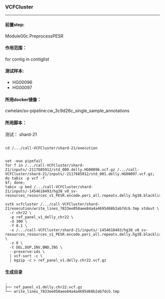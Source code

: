 ### VCFCluster
***
#### 前置step:
Module00c.PreprocessPESR
#### 作用范围：
for contig in contiglist
#### 测试样本:
+ HG00096
+ HG00097
#### 所用docker镜像：
cwhelan/sv-pipeline:cw_3c9d26c_single_sample_annotations
#### 所用脚本：
测试：
shard-21
```xhsell

cd /.../call-VCFCluster/shard-21/execution


set -euo pipefail
for f in /.../call-VCFCluster/shard-21/inputs/-2117685912/std_000.delly.HG00096.vcf.gz /.../call-VCFCluster/shard-21/inputs/-2117685912/std_001.delly.HG00097.vcf.gz; do tabix -p vcf -f
$f; done;
tabix -p bed /.../call-VCFCluster/shard-21/inputs/-1454618493/hg38_v0_sv-resources_resources_v1_PESR.encode.peri_all.repeats.delly.hg38.blacklist.bed.gz;

svtk vcfcluster /.../call-VCFCluster/shard-21/execution/write_lines_7833ee058aee84a4a4695d68b2ab7dcb.tmp stdout \
  -r chr22 \
  -p ref_panel_v1_delly_chr22 \
  -d 300 \
  -f 0.1 \
  -x /.../call-VCFCluster/shard-21/inputs/-1454618493/hg38_v0_sv-resources_resources_v1_PESR.encode.peri_all.repeats.delly.hg38.blacklist.bed.gz \
  -z 0 \
  -t DEL,DUP,INV,BND,INS \
  --preserve-ids \
  | vcf-sort -c \
  | bgzip -c > ref_panel_v1.delly.chr22.vcf.gz
```
#### 生成目录
```
.
├── ref_panel_v1.delly.chr22.vcf.gz
└── write_lines_7833ee058aee84a4a4695d68b2ab7dcb.tmp
```